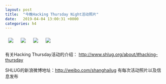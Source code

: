 ```yaml
---
layout: post
title:  "今晚Hacking Thursday Night活动照片"
date:   2019-04-04 13:00:31 +0000
categories: h4
---
```


[<img style='margin:10px;' src='/res2019q2/j404.h4/j328_2104_2200+08.1920p.jpg'>](/res2019q2/j404.h4/j328_2104_2200+08.JPG)
[<img style='margin:10px;' src='/res2019q2/j404.h4/j404_2035_1900+08.1920p.jpg'>](/res2019q2/j404.h4/j404_2035_1900+08.JPG)
[<img style='margin:10px;' src='/res2019q2/j404.h4/j404_2035_3000+08.1920p.jpg'>](/res2019q2/j404.h4/j404_2035_3000+08.JPG)
[<img style='margin:10px;' src='/res2019q2/j404.h4/j404_2044_1900+08.1920p.jpg'>](/res2019q2/j404.h4/j404_2044_1900+08.JPG)

有关Hacking Thursday活动的介绍：
http://www.shlug.org/about/#hacking-thursday

SHLUG的新浪微博地址：http://weibo.com/shanghailug 有每次活动照片以及信息发布


